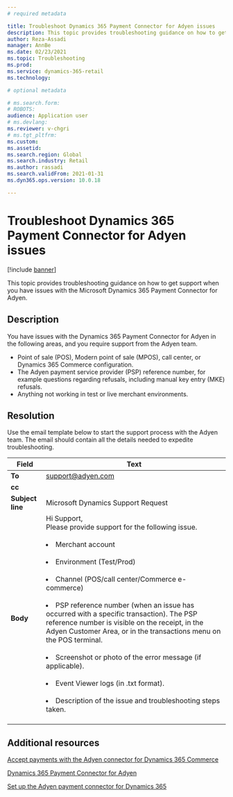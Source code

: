 ```yaml
---
# required metadata

title: Troubleshoot Dynamics 365 Payment Connector for Adyen issues
description: This topic provides troubleshooting guidance on how to get support when you have issues with the Microsoft Dynamics 365 Payment Connector for Adyen. 
author: Reza-Assadi
manager: AnnBe
ms.date: 02/23/2021
ms.topic: Troubleshooting
ms.prod: 
ms.service: dynamics-365-retail
ms.technology: 

# optional metadata

# ms.search.form: 
# ROBOTS: 
audience: Application user
# ms.devlang: 
ms.reviewer: v-chgri
# ms.tgt_pltfrm: 
ms.custom: 
ms.assetid: 
ms.search.region: Global
ms.search.industry: Retail
ms.author: rassadi
ms.search.validFrom: 2021-01-31
ms.dyn365.ops.version: 10.0.18

---
```


# Troubleshoot Dynamics 365 Payment Connector for Adyen issues

[!include [banner](../../includes/banner.md)]

This topic provides troubleshooting guidance on how to get support when you have issues with the Microsoft Dynamics 365 Payment Connector for Adyen.

## Description

You have issues with the Dynamics 365 Payment Connector for Adyen in the following areas, and you require support from the Adyen team. 

- Point of sale (POS), Modern point of sale (MPOS), call center, or Dynamics 365 Commerce configuration.
- The Adyen payment service provider (PSP) reference number, for example questions regarding refusals, including manual key entry (MKE) refusals.
- Anything not working in test or live merchant environments.

## Resolution

Use the email template below to start the support process with the Adyen team. The email should contain all the details needed to expedite troubleshooting.

| Field            | Text              |
|------------------|-------------------|
| **To**           | support@adyen.com |
| **cc**           |                   |
| **Subject line** | Microsoft Dynamics Support Request |
| **Body** | Hi Support,</br>Please provide support for the following issue.</br></br><li>Merchant account</li></br><li>Environment (Test/Prod)</li></br><li>Channel (POS/call center/Commerce e-commerce)</li></br><li>PSP reference number (when an issue has occurred with a specific transaction). The PSP reference number is visible on the receipt, in the Adyen Customer Area, or in the transactions menu on the POS terminal.</li></br><li>Screenshot or photo of the error message (if applicable).</li></br><li>Event Viewer logs (in .txt format).</li></br><li>Description of the issue and troubleshooting steps taken.</li></br> |

## Additional resources

[Accept payments with the Adyen connector for Dynamics 365 Commerce](https://www.adyen.com/partners/dynamics-365-commerce)

[Dynamics 365 Payment Connector for Adyen](../dev-itpro/adyen-connector.md)

[Set up the Adyen payment connector for Dynamics 365](https://docs.adyen.com/plugins/microsoft-dynamics)
